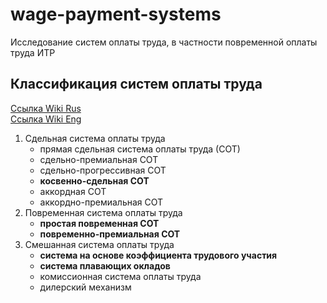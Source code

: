 # wage-payment-systems
Исследование систем оплаты труда, в частности повременной оплаты труда ИТР

## Классификация систем оплаты труда
[Ссылка Wiki Rus](https://ru.wikipedia.org/wiki/%D0%A1%D0%B8%D1%81%D1%82%D0%B5%D0%BC%D0%B0_%D0%BE%D0%BF%D0%BB%D0%B0%D1%82%D1%8B_%D1%82%D1%80%D1%83%D0%B4%D0%B0)  
[Ссылка Wiki Eng](https://en.wikipedia.org/wiki/Wage_payment_systems)
1. Сдельная система оплаты труда
   - прямая сдельная система оплаты труда (СОТ)
   - сдельно-премиальная СОТ
   - сдельно-прогрессивная СОТ
   - **косвенно-сдельная СОТ**
   - аккордная СОТ
   - аккордно-премиальная СОТ
2. Повременная система оплаты труда
   - **простая повременная СОТ**
   - **повременно-премиальная СОТ**
3. Смешанная система оплаты труда
   - **система на основе коэффициента трудового участия**
   - **система плавающих окладов**
   - комиссионная система оплаты труда
   - дилерский механизм
